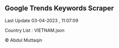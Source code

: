 

## Google Trends Keywords Scraper 
 
Last Update 03-04-2023 , 11:07:09

Country List :
VIETNAM.json



© Abdul Muttaqin 

